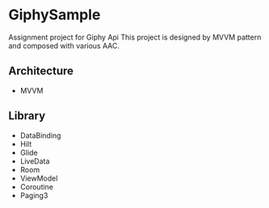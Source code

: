 # GiphySample
Assignment project for Giphy Api 
This project is designed by MVVM pattern and composed with various AAC.

## Architecture
- MVVM
                                 
## Library                      
- DataBinding
- Hilt
- Glide
- LiveData
- Room
- ViewModel
- Coroutine
- Paging3
